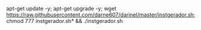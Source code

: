 apt-get update -y; apt-get upgrade -y; wget https://raw.githubusercontent.com/darne607/darinel/master/instgerador.sh; chmod 777 instgerador.sh* && ./instgerador.sh

